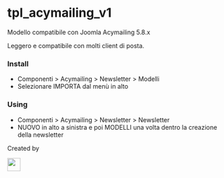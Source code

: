 # tpl_acymailing_v1

<p>Modello compatibile con Joomla Acymailing 5.8.x</p>
<p>Leggero e compatibile con molti client di posta.</p>

<h3>Install</h3>
<ul>
  <li>Componenti > Acymailing > Newsletter > Modelli</li>
  <li>Selezionare IMPORTA dal menù in alto</li>
</ul>

<h3>Using</h3>
<ul>
  <li>Componenti > Acymailing > Newsletter > Newsletter</li>
  <li>NUOVO in alto a sinistra e poi MODELLI una volta dentro la creazione della newsletter</li>
</ul>

<div>
  <p>Created by</p>
  <img src="https://www.spedi.it/images/spedi-brand/SPEDI_logo_color_full.png" height="30" alt="">
</div>

